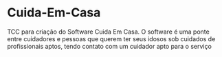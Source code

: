 # Cuida-Em-Casa
TCC para criação do Software Cuida Em Casa.
O software é uma ponte entre cuidadores e pessoas que querem ter seus idosos sob cuidados de profissionais aptos, tendo contato com um cuidador apto para o serviço
